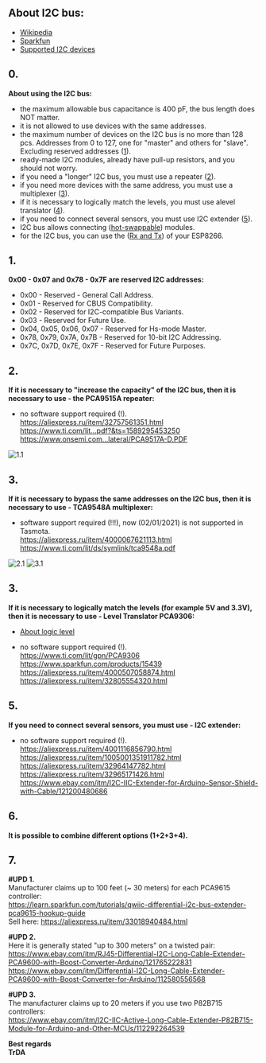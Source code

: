 ## About I2C bus:
- [Wikipedia](https://en.wikipedia.org/wiki/I%C2%B2C)  
- [Sparkfun](https://learn.sparkfun.com/tutorials/i2c)  
- [Supported I2C devices](https://tasmota.github.io/docs/I2CDevices/#supported-i2c-devices)  

## 0. 
**About using the I2C bus:**
- the maximum allowable bus capacitance is 400 pF, the bus length does NOT matter.
- it is not allowed to use devices with the same addresses.
- the maximum number of devices on the I2C bus is no more than 128 pcs. Addresses from 0 to 127, one for "master" and others for "slave". Excluding reserved addresses ([1](https://github.com/TrDA-hab/Projects/blob/master/I2C%20bus/README.md#1)).
- ready-made I2C modules, already have pull-up resistors, and you should not worry.
- if you need a "longer" I2C bus, you must use a repeater ([2](https://github.com/TrDA-hab/Projects/blob/master/I2C%20bus/README.md#2)).  
- if you need more devices with the same address, you must use a multiplexer ([3](https://github.com/TrDA-hab/Projects/blob/master/I2C%20bus/README.md#3)).  
- if it is necessary to logically match the levels, you must use alevel translator ([4](https://github.com/TrDA-hab/Projects/blob/master/I2C%20bus/README.md#4)).
- if you need to connect several sensors, you must use I2C extender ([5](https://github.com/TrDA-hab/Projects/blob/master/I2C%20bus/README.md#5)).
- I2C bus allows connecting ([hot-swappable](https://www.ti.com/lit/an/scpa058/scpa058.pdf)) modules.
- for the I2C bus, you can use the ([Rx and Tx](https://tasmota.github.io/docs/devices/Sonoff-Basic-and-BME280/#connect-bme280-to-sonoff-basic-based-on-the-gpio-locations)) of your ESP8266.  

## 1. 
**0x00 - 0x07 and 0x78 - 0x7F are reserved I2C addresses:**  
- 0x00 - Reserved - General Call Address.  
- 0x01 - Reserved for CBUS Compatibility.  
- 0x02 - Reserved for I2C-compatible Bus Variants.  
- 0x03 - Reserved for Future Use.  
- 0x04, 0x05, 0x06, 0x07 - Reserved for Hs-mode Master.  
- 0x78, 0x79, 0x7A, 0x7B - Reserved for 10-bit I2C Addressing.  
- 0x7C, 0x7D, 0x7E, 0x7F - Reserved for Future Purposes.  

## 2. 
**If it is necessary to "increase the capacity" of the I2C bus, then it is necessary to use - the PCA9515A repeater:**
- no software support required (!).   
https://aliexpress.ru/item/32757561351.html   
https://www.ti.com/lit...pdf?&ts=1589295453250   
https://www.onsemi.com...lateral/PCA9517A-D.PDF  

![1.1](https://raw.githubusercontent.com/TrDA-hab/Projects/master/I2C%20bus/I2C%201.1%20.jpg) 

## 3. 
**If it is necessary to bypass the same addresses on the I2C bus, then it is necessary to use - TCA9548A multiplexer:**
- software support required (!!!), now (02/01/2021) is not supported in Tasmota.   
https://aliexpress.ru/item/4000067621113.html   
https://www.ti.com/lit/ds/symlink/tca9548a.pdf 

![2.1](https://raw.githubusercontent.com/TrDA-hab/Projects/master/I2C%20bus/I2C%202.1%20.jpg)
![3.1](https://raw.githubusercontent.com/TrDA-hab/Projects/master/I2C%20bus/I2C%203.1%20.jpg)  

## 3. 
**If it is necessary to logically match the levels (for example 5V and 3.3V), then it is necessary to use - Level Translator PCA9306:**
- [About logic level](https://learn.sparkfun.com/tutorials/logic-levels)   

- no software support required (!).   
https://www.ti.com/lit/gpn/PCA9306  
https://www.sparkfun.com/products/15439  
https://aliexpress.ru/item/4000507058874.html  
https://aliexpress.ru/item/32805554320.html  

## 5. 
**If you need to connect several sensors, you must use - I2C extender:**
- no software support required (!).  
https://aliexpress.ru/item/4001116856790.html   
https://aliexpress.ru/item/1005001351911782.html   
https://aliexpress.ru/item/32964147782.html   
https://aliexpress.ru/item/32965171426.html   
https://www.ebay.com/itm/I2C-IIC-Extender-for-Arduino-Sensor-Shield-with-Cable/121200480686     

## 6. 
**It is possible to combine different options (1+2+3+4).**  

## 7. 

**#UPD 1.**   
Manufacturer claims up to 100 feet (~ 30 meters) for each PCA9615 controller:   
https://learn.sparkfun.com/tutorials/qwiic-differential-i2c-bus-extender-pca9615-hookup-guide   
Sell here:
https://aliexpress.ru/item/33018940484.html

**#UPD 2.**    
Here it is generally stated "up to 300 meters" on a twisted pair:   
https://www.ebay.com/itm/RJ45-Differential-I2C-Long-Cable-Extender-PCA9600-with-Boost-Converter-Arduino/121765222831    
https://www.ebay.com/itm/Differential-I2C-Long-Cable-Extender-PCA9600-with-Boost-Converter-for-Arduino/112580556568     

**#UPD 3.**   
The manufacturer claims up to 20 meters if you use two P82B715 controllers:   
https://www.ebay.com/itm/I2C-IIC-Active-Long-Cable-Extender-P82B715-Module-for-Arduino-and-Other-MCUs/112292264539   

**Best regards   
TrDA**
